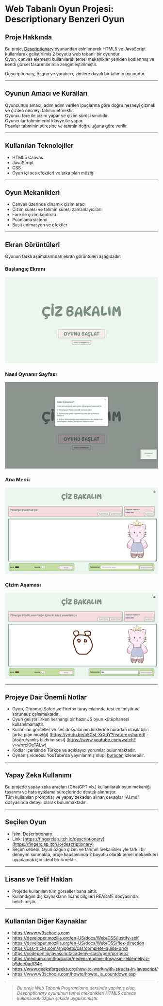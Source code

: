
# Web Tabanlı Oyun Projesi: Descriptionary Benzeri Oyun

## Proje Hakkında

Bu proje, [Descriptionary](https://fingerclap.itch.io/descriptionary) oyunundan esinlenerek HTML5 ve JavaScript kullanılarak geliştirilmiş 2 boyutlu web tabanlı bir oyundur.  
Oyun, canvas elementi kullanılarak temel mekanikler yeniden kodlanmış ve kendi görsel tasarımlarımla zenginleştirilmiştir.

Descriptionary, özgün ve yaratıcı çizimlere dayalı bir tahmin oyunudur.

---

## Oyunun Amacı ve Kuralları

Oyuncunun amacı, adım adım verilen ipuçlarına göre doğru nesneyi çizmek ve çizilen nesneyi tahmin etmektir.  
Oyuncu fare ile çizim yapar ve çizim süresi sınırlıdır.  
Oyuncular tahminlerini klavye ile yapar.  
Puanlar tahminin süresine ve tahmin doğruluğuna göre verilir.

---

## Kullanılan Teknolojiler

- HTML5 Canvas  
- JavaScript
- CSS
- Oyun içi ses efektleri ve arka plan müziği

---

## Oyun Mekanikleri

- Canvas üzerinde dinamik çizim aracı  
- Çizim süresi ve tahmin süresi zamanlayıcıları  
- Fare ile çizim kontrolü  
- Puanlama sistemi  
- Basit animasyon ve efektler

---


## Ekran Görüntüleri

Oyunun farklı aşamalarından ekran görüntüleri aşağıdadır:

### Başlangıç Ekranı
![Başlangıç Ekranı](images/baslangic-ekrani.png)

### Nasıl Oynanır Sayfası
![Nasıl Oynanır](images/nasil-oynanilir.png)

### Ana Menü
![Ana Ekran](images/ana-ekran.png)

### Çizim Aşaması
![Çizim Aşaması](images/cizim-asamasi.png)


---

## Projeye Dair Önemli Notlar

- Oyun, Chrome, Safari ve Firefox tarayıcılarında test edilmiştir ve sorunsuz çalışmaktadır.  
- Oyun geliştirilirken herhangi bir hazır JS oyun kütüphanesi kullanılmamıştır.  
- Kullanılan görseller ve ses dosyalarının linklerine buradan ulaşılabilir: [arka plan müziği] (https://youtu.be/o5Csf-XrXdY?feature=shared) - [doğru/yanlış bildirim sesi] (https://www.youtube.com/watch?v=worclOeTALw)
- Kodlar içerisinde Türkçe ve açıklayıcı yorumlar bulunmaktadır.  
- Oynanış videosu YouTube’da yayınlanmış olup, [buradan]() izlenebilir.  

---

## Yapay Zeka Kullanımı

Bu projede yapay zeka araçları (ChatGPT vb.) kullanılarak oyun mekaniği tasarımı ve hata ayıklama süreçlerinde destek alınmıştır.  
Tüm kullanılan promptlar ve yapay zekadan alınan cevaplar “AI.md” dosyasında detaylı olarak bulunmaktadır.

---

## Seçilen Oyun

- İsim: Descriptionary  
- Link: [https://fingerclap.itch.io/descriptionary](https://fingerclap.itch.io/descriptionary)  
- Seçim sebebi: Oyun özgün çizim ve tahmin mekanikleriyle farklı bir deneyim sunmakta, proje kapsamında 2 boyutlu olarak temel mekanikleri uygulamak için ideal bir örnektir.

---

## Lisans ve Telif Hakları

- Projede kullanılan tüm görseller bana aittir. 
- Kullandığım dış kaynakların lisans bilgileri README dosyasında belirtilmiştir.

---

## Kullanılan Diğer Kaynaklar

- https://www.w3schools.com
- https://developer.mozilla.org/en-US/docs/Web/CSS/justify-self
- https://developer.mozilla.org/en-US/docs/Web/CSS/flex-direction
- https://css-tricks.com/snippets/css/complete-guide-grid/
- https://codepen.io/javascriptacademy-stash/pen/porpeoJ
- https://medium.com/kodcular/neden-readme-dosyasını-eklemeliyiz-b9dce0adf34c
- https://www.geeksforgeeks.org/how-to-work-with-structs-in-javascript/
- https://www.w3schools.com/howto/howto_js_countdown.asp

---

> *Bu proje Web Tabanlı Programlama dersinde yapılmış olup, Descriptionary oyununun temel mekanikleri HTML5 canvas kullanılarak özgün şekilde uygulanmıştır.*
